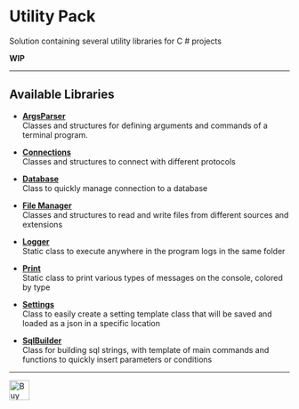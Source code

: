 # Utility Pack

Solution containing several utility libraries for C # projects

**WIP**

---------------------------


## Available Libraries 

- [**ArgsParser** ](https://github.com/MrSimsure/UtilityPackSharp/blob/main/src/ArgsParser/README.md)\
Classes and structures for defining arguments and commands of a terminal program.

- [**Connections**](https://github.com/MrSimsure/UtilityPackSharp/blob/main/src/Connections/README.md)\
Classes and structures to connect with different protocols 

- [**Database**](https://github.com/MrSimsure/UtilityPackSharp/blob/main/src/Database/README.md)\
Class to quickly manage connection to a database

- [**File Manager**](https://github.com/MrSimsure/UtilityPackSharp/blob/main/src/FileManager/README.md)\
Classes and structures to read and write files from different sources and extensions

- [**Logger**](https://github.com/MrSimsure/UtilityPackSharp/blob/main/src/Logger/README.md)\
Static class to execute anywhere in the program logs in the same folder

- [**Print**](https://github.com/MrSimsure/UtilityPackSharp/blob/main/src/Print/README.md)\
Static class to print various types of messages on the console, colored by type

- [**Settings**](https://github.com/MrSimsure/UtilityPackSharp/blob/main/src/Settings/README.md)\
Class to easily create a setting template class that will be saved and loaded as a json in a specific location

- [**SqlBuilder**](https://github.com/MrSimsure/UtilityPackSharp/blob/main/src/SqlBuilder/README.md)\
Class for building sql strings, with template of main commands and functions to quickly insert parameters or conditions


---------------------------

<a href='https://ko-fi.com/Y8Y7200UZ' target='_blank'><img height='36' style='border:0px;height:36px;' src='https://cdn.ko-fi.com/cdn/kofi2.png?v=3' border='0' alt='Buy Me a Coffee at ko-fi.com' /></a>